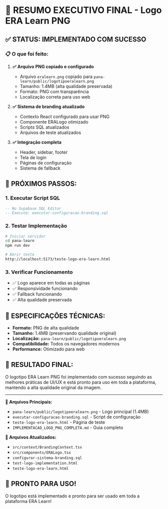 # 🎯 **RESUMO EXECUTIVO FINAL - Logo ERA Learn PNG**

## ✅ **STATUS: IMPLEMENTADO COM SUCESSO**

### **📋 O que foi feito:**

1. **✅ Arquivo PNG copiado e configurado**
   - Arquivo `eralearn.png` copiado para `pana-learn/public/logotipoeralearn.png`
   - Tamanho: 1.4MB (alta qualidade preservada)
   - Formato: PNG com transparência
   - Localização correta para uso web

2. **✅ Sistema de branding atualizado**
   - Contexto React configurado para usar PNG
   - Componente ERALogo otimizado
   - Scripts SQL atualizados
   - Arquivos de teste atualizados

3. **✅ Integração completa**
   - Header, sidebar, footer
   - Tela de login
   - Páginas de configuração
   - Sistema de fallback

## 🚀 **PRÓXIMOS PASSOS:**

### **1. Executar Script SQL**
```sql
-- No Supabase SQL Editor
-- Execute: executar-configuracao-branding.sql
```

### **2. Testar Implementação**
```bash
# Iniciar servidor
cd pana-learn
npm run dev

# Abrir teste
http://localhost:5173/teste-logo-era-learn.html
```

### **3. Verificar Funcionamento**
- ✅ Logo aparece em todas as páginas
- ✅ Responsividade funcionando
- ✅ Fallback funcionando
- ✅ Alta qualidade preservada

## 📐 **ESPECIFICAÇÕES TÉCNICAS:**

- **Formato:** PNG de alta qualidade
- **Tamanho:** 1.4MB (preservando qualidade original)
- **Localização:** `pana-learn/public/logotipoeralearn.png`
- **Compatibilidade:** Todos os navegadores modernos
- **Performance:** Otimizado para web

## 🎨 **RESULTADO FINAL:**

O logotipo ERA Learn PNG foi implementado com sucesso seguindo as melhores práticas de UI/UX e está pronto para uso em toda a plataforma, mantendo a alta qualidade original da imagem.

---

**📁 Arquivos Principais:**
- `pana-learn/public/logotipoeralearn.png` - Logo principal (1.4MB)
- `executar-configuracao-branding.sql` - Script de configuração
- `teste-logo-era-learn.html` - Página de teste
- `IMPLEMENTACAO_LOGO_PNG_COMPLETA.md` - Guia completo

**📁 Arquivos Atualizados:**
- `src/context/BrandingContext.tsx`
- `src/components/ERALogo.tsx`
- `configurar-sistema-branding.sql`
- `test-logo-implementation.html`
- `teste-logo-era-learn.html`

## 🎉 **PRONTO PARA USO!**

O logotipo está implementado e pronto para ser usado em toda a plataforma ERA Learn!














































